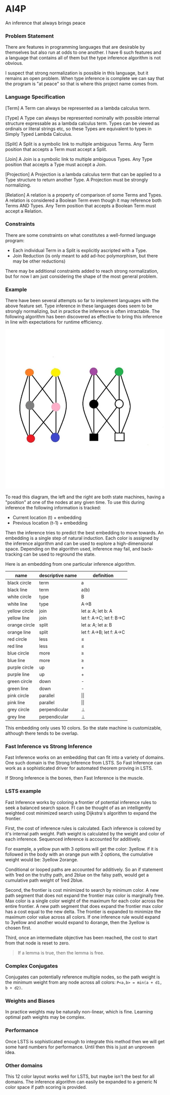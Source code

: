 # AI4P
An inference that always brings peace

### Problem Statement

There are features in programming languages that are desirable by themselves but also run at odds to one another. I have 6 such features and a language that contains all of them but the type inference algorithm is not obvious.

I suspect that strong normalization is possible in this language, but it remains an open problem. When type inference is complete we can say that the program is "at peace" so that is where this project name comes from.

### Language Specification

[Term]
A Term can always be represented as a lambda calculus term.

[Type]
A Type can always be represented nominally with possible internal structure expressable as a lambda calculus term.
Types can be viewed as ordinals or literal strings etc, so these Types are equivalent to types in Simply Typed Lambda Calculus.

[Split]
A Split is a symbolic link to multiple ambiguous Terms.
Any Term position that accepts a Term must accept a Split.

[Join]
A Join is a symbolic link to multiple ambiguous Types.
Any Type position that accepts a Type must accept a Join.

[Projection]
A Projection is a lambda calculus term that can be applied to a Type structure to return another Type.
A Projection must be strongly normalizing.

[Relation]
A relation is a property of comparison of some Terms and Types.
A relation is considered a Boolean Term even though it may reference both Terms AND Types.
Any Term position that accepts a Boolean Term must accept a Relation.

### Constraints

There are some constraints on what constitutes a well-formed language program:
* Each individual Term in a Split is explicitly ascripted with a Type.
* Join Reduction (is only meant to add ad-hoc polymorphism, but there may be other reductions)

There may be additional constraints added to reach strong normalization, but for now I am just considering the shape of the most general problem.

### Example

There have been several attempts so far to implement languages with the above feature set.
Type inference in these languages does seem to be strongly normalizing, but in practice the inference is often intractable.
The following algorithm has been discovered as effective to bring this inference in line with expectations for runtime efficiency.

<img src="https://raw.githubusercontent.com/andrew-johnson-4/AI4P/refs/heads/main/3bfc1198-5ee5-44ce-a252-518befdd4fda_700x700.webp">

To read this diagram, the left and the right are both state machines, having a "position" at one of the nodes at any given time.
To use this during inference the following information is tracked:

* Current location (t) + embedding
* Previous location (t-1) + embedding

Then the inference tries to predict the best embedding to move towards.
An embedding is a single step of natural induction.
Each color is assigned by the inference algorithm and can be used to explore a high-dimensional space.
Depending on the algorithm used, inference may fail, and back-tracking can be used to reground the state.

Here is an embedding from one particular inference algorithm.

| name       | descriptive name             | definition
|------------|------------------------------|--------------------------
| black circle     | term                             | a
| black	line       | term                             | a(b)
| white circle     | type                             | B
| white	line     | type                               | A->B
| yellow circle    | join                             |	let a: A; let b: A
| yellow line    | join                               |	let f: A->C; let f: B->C
| orange circle    | split                            |	let a: A; let a: B
| orange line    | split                              |	let f: A->B; let f: A->C
| red circle       | less                             |	≤
| red line       | less                               |	≤
| blue circle      | more                             |	≥
| blue line	     | more                               | ≥
| purple circle    | up                               |	+
| purple line    | up                                 |	+
| green	circle     | down                             |	-
| green	line     | down                               |	-
| pink circle     | parallel                          |	\|\|
| pink line	     | parallel                           |	\|\|
| grey circle	     | perpendicular                    |	⊥
| grey line	     | perpendicular                      |	⊥

This embedding only uses 10 colors. So the state machine is customizable, although there tends to be overlap.

### Fast Inference vs Strong Inference

Fast Inference works on an embedding that can fit into a variety of domains.
One such domain is the Strong Inference from LSTS.
So Fast Inference can work as a sophisticated driver for automated theorem proving in LSTS.

If Strong Inference is the bones, then Fast Inference is the muscle.

### LSTS example

Fast Inference works by coloring a frontier of potential inference rules to seek a balanced search space.
FI can be thought of as an intelligently weighted cost minimized search using Dijkstra's algorithm to expand the frontier.

First, the cost of inference rules is calculated.
Each inference is colored by it's internal path weight.
Path weight is calculated by the weight and color of each inference.
Sequenced inference is accounted for additively.

For example, a yellow pun with 3 options will get the color: 3yellow.
if it is followed in the body with an orange pun with 2 options, the cumulative weight would be: 3yellow 2orange.

Conditional or looped paths are accounted for additively.
So an if statement with 1red on the truthy path, and 2blue on the falsy path, would get a cumulative path weight of 1red 2blue.

Second, the frontier is cost minimized to search by minimum color.
A new path segment that does not expand the frontier max color is marginally free.
Max color is a single color weight of the maximum for each color across the entire frontier.
A new path segment that does expand the frontier max color has a cost equal to the new delta.
The frontier is expanded to minimize the maximum color value across all colors.
If one inference rule would expand to 3yellow and another would expand to 4orange, then the 3yellow is chosen first.

Third, once an intermediate objective has been reached, the cost to start from that node is reset to zero.

> If a lemma is true, then the lemma is free.

### Complex Conjugates

Conjugates can potentially reference multiple nodes, so the path weight is the minimum weight from any node across all colors: `P<a,b> = min(a + d1,  b + d2)`.

### Weights and Biases

In practice weights may be naturally non-linear, which is fine.
Learning optimal path weights may be complex.

### Performance

Once LSTS is sophisticated enough to integrate this method then we will get some hard numbers for performance.
Until then this is just an unproven idea.

### Other domains

This 12 color layout works well for LSTS, but maybe isn't the best for all domains.
The inference algorithm can easily be expanded to a generic N color space if path scoring is provided.

